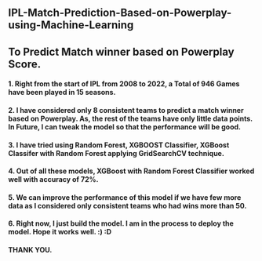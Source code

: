 ## IPL-Match-Prediction-Based-on-Powerplay-using-Machine-Learning
## To Predict Match winner based on Powerplay Score. 
#### 1. Right from the start of IPL from 2008 to 2022, a Total of 946 Games have been played in 15 seasons. 
#### 2. I have considered only 8 consistent teams to predict a match winner based on Powerplay. As, the rest of the teams have only little data points. In Future, I can tweak the model so that the performance will be good.
#### 3. I have tried using Random Forest, XGBOOST Classifier, XGBoost Classifer with Random Forest applying GridSearchCV technique.
#### 4. Out of all these models, XGBoost with Random Forest Classifier worked well with accuracy of 72%.
#### 5. We can improve the performance of this model if we have few more data as I considered only consistent teams who had wins more than 50.
#### 6. Right now, I just build the model. I am in the process to deploy the model. Hope it works well. :) :D
#### THANK YOU. 
